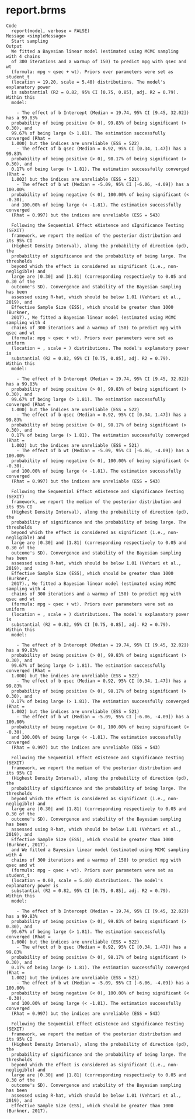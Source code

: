 # report.brms

    Code
      report(model, verbose = FALSE)
    Message <simpleMessage>
      Start sampling
    Output
      We fitted a Bayesian linear model (estimated using MCMC sampling with 4 chains
      of 300 iterations and a warmup of 150) to predict mpg with qsec and wt
      (formula: mpg ~ qsec + wt). Priors over parameters were set as student_t
      (location = 19.20, scale = 5.40) distributions. The model's explanatory power
      is substantial (R2 = 0.82, 95% CI [0.75, 0.85], adj. R2 = 0.79).  Within this
      model:
      
        - The effect of b Intercept (Median = 19.74, 95% CI [9.45, 32.02]) has a 99.83%
      probability of being positive (> 0), 99.83% of being significant (> 0.30), and
      99.67% of being large (> 1.81). The estimation successfully converged (Rhat =
      1.000) but the indices are unreliable (ESS = 522)
        - The effect of b qsec (Median = 0.92, 95% CI [0.34, 1.47]) has a 99.83%
      probability of being positive (> 0), 98.17% of being significant (> 0.30), and
      0.17% of being large (> 1.81). The estimation successfully converged (Rhat =
      1.002) but the indices are unreliable (ESS = 521)
        - The effect of b wt (Median = -5.09, 95% CI [-6.06, -4.09]) has a 100.00%
      probability of being negative (< 0), 100.00% of being significant (< -0.30),
      and 100.00% of being large (< -1.81). The estimation successfully converged
      (Rhat = 0.997) but the indices are unreliable (ESS = 543)
      
      Following the Sequential Effect eXistence and sIgnificance Testing (SEXIT)
      framework, we report the median of the posterior distribution and its 95% CI
      (Highest Density Interval), along the probability of direction (pd), the
      probability of significance and the probability of being large. The thresholds
      beyond which the effect is considered as significant (i.e., non-negligible) and
      large are |0.30| and |1.81| (corresponding respectively to 0.05 and 0.30 of the
      outcome's SD). Convergence and stability of the Bayesian sampling has been
      assessed using R-hat, which should be below 1.01 (Vehtari et al., 2019), and
      Effective Sample Size (ESS), which should be greater than 1000 (Burkner,
      2017)., We fitted a Bayesian linear model (estimated using MCMC sampling with 4
      chains of 300 iterations and a warmup of 150) to predict mpg with qsec and wt
      (formula: mpg ~ qsec + wt). Priors over parameters were set as uniform
      (location = , scale = ) distributions. The model's explanatory power is
      substantial (R2 = 0.82, 95% CI [0.75, 0.85], adj. R2 = 0.79).  Within this
      model:
      
        - The effect of b Intercept (Median = 19.74, 95% CI [9.45, 32.02]) has a 99.83%
      probability of being positive (> 0), 99.83% of being significant (> 0.30), and
      99.67% of being large (> 1.81). The estimation successfully converged (Rhat =
      1.000) but the indices are unreliable (ESS = 522)
        - The effect of b qsec (Median = 0.92, 95% CI [0.34, 1.47]) has a 99.83%
      probability of being positive (> 0), 98.17% of being significant (> 0.30), and
      0.17% of being large (> 1.81). The estimation successfully converged (Rhat =
      1.002) but the indices are unreliable (ESS = 521)
        - The effect of b wt (Median = -5.09, 95% CI [-6.06, -4.09]) has a 100.00%
      probability of being negative (< 0), 100.00% of being significant (< -0.30),
      and 100.00% of being large (< -1.81). The estimation successfully converged
      (Rhat = 0.997) but the indices are unreliable (ESS = 543)
      
      Following the Sequential Effect eXistence and sIgnificance Testing (SEXIT)
      framework, we report the median of the posterior distribution and its 95% CI
      (Highest Density Interval), along the probability of direction (pd), the
      probability of significance and the probability of being large. The thresholds
      beyond which the effect is considered as significant (i.e., non-negligible) and
      large are |0.30| and |1.81| (corresponding respectively to 0.05 and 0.30 of the
      outcome's SD). Convergence and stability of the Bayesian sampling has been
      assessed using R-hat, which should be below 1.01 (Vehtari et al., 2019), and
      Effective Sample Size (ESS), which should be greater than 1000 (Burkner,
      2017)., We fitted a Bayesian linear model (estimated using MCMC sampling with 4
      chains of 300 iterations and a warmup of 150) to predict mpg with qsec and wt
      (formula: mpg ~ qsec + wt). Priors over parameters were set as uniform
      (location = , scale = ) distributions. The model's explanatory power is
      substantial (R2 = 0.82, 95% CI [0.75, 0.85], adj. R2 = 0.79).  Within this
      model:
      
        - The effect of b Intercept (Median = 19.74, 95% CI [9.45, 32.02]) has a 99.83%
      probability of being positive (> 0), 99.83% of being significant (> 0.30), and
      99.67% of being large (> 1.81). The estimation successfully converged (Rhat =
      1.000) but the indices are unreliable (ESS = 522)
        - The effect of b qsec (Median = 0.92, 95% CI [0.34, 1.47]) has a 99.83%
      probability of being positive (> 0), 98.17% of being significant (> 0.30), and
      0.17% of being large (> 1.81). The estimation successfully converged (Rhat =
      1.002) but the indices are unreliable (ESS = 521)
        - The effect of b wt (Median = -5.09, 95% CI [-6.06, -4.09]) has a 100.00%
      probability of being negative (< 0), 100.00% of being significant (< -0.30),
      and 100.00% of being large (< -1.81). The estimation successfully converged
      (Rhat = 0.997) but the indices are unreliable (ESS = 543)
      
      Following the Sequential Effect eXistence and sIgnificance Testing (SEXIT)
      framework, we report the median of the posterior distribution and its 95% CI
      (Highest Density Interval), along the probability of direction (pd), the
      probability of significance and the probability of being large. The thresholds
      beyond which the effect is considered as significant (i.e., non-negligible) and
      large are |0.30| and |1.81| (corresponding respectively to 0.05 and 0.30 of the
      outcome's SD). Convergence and stability of the Bayesian sampling has been
      assessed using R-hat, which should be below 1.01 (Vehtari et al., 2019), and
      Effective Sample Size (ESS), which should be greater than 1000 (Burkner, 2017).
      and We fitted a Bayesian linear model (estimated using MCMC sampling with 4
      chains of 300 iterations and a warmup of 150) to predict mpg with qsec and wt
      (formula: mpg ~ qsec + wt). Priors over parameters were set as student_t
      (location = 0.00, scale = 5.40) distributions. The model's explanatory power is
      substantial (R2 = 0.82, 95% CI [0.75, 0.85], adj. R2 = 0.79).  Within this
      model:
      
        - The effect of b Intercept (Median = 19.74, 95% CI [9.45, 32.02]) has a 99.83%
      probability of being positive (> 0), 99.83% of being significant (> 0.30), and
      99.67% of being large (> 1.81). The estimation successfully converged (Rhat =
      1.000) but the indices are unreliable (ESS = 522)
        - The effect of b qsec (Median = 0.92, 95% CI [0.34, 1.47]) has a 99.83%
      probability of being positive (> 0), 98.17% of being significant (> 0.30), and
      0.17% of being large (> 1.81). The estimation successfully converged (Rhat =
      1.002) but the indices are unreliable (ESS = 521)
        - The effect of b wt (Median = -5.09, 95% CI [-6.06, -4.09]) has a 100.00%
      probability of being negative (< 0), 100.00% of being significant (< -0.30),
      and 100.00% of being large (< -1.81). The estimation successfully converged
      (Rhat = 0.997) but the indices are unreliable (ESS = 543)
      
      Following the Sequential Effect eXistence and sIgnificance Testing (SEXIT)
      framework, we report the median of the posterior distribution and its 95% CI
      (Highest Density Interval), along the probability of direction (pd), the
      probability of significance and the probability of being large. The thresholds
      beyond which the effect is considered as significant (i.e., non-negligible) and
      large are |0.30| and |1.81| (corresponding respectively to 0.05 and 0.30 of the
      outcome's SD). Convergence and stability of the Bayesian sampling has been
      assessed using R-hat, which should be below 1.01 (Vehtari et al., 2019), and
      Effective Sample Size (ESS), which should be greater than 1000 (Burkner, 2017).

